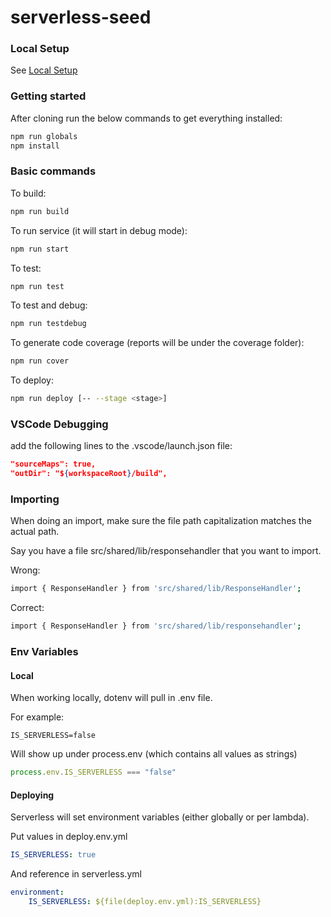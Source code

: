 # serverless-seed

### Local Setup

See [Local Setup](https://github.com/gastate/serverless-seed/wiki/Local-Setup)

### Getting started

After cloning run the below commands to get everything installed:

```sh
npm run globals
npm install
```

### Basic commands

To build:

```sh
npm run build
```

To run service (it will start in debug mode):

```sh
npm run start
```

To test:

```sh
npm run test
```

To test and debug:

```sh
npm run testdebug
```

To generate code coverage (reports will be under the coverage folder):

```sh
npm run cover
```

To deploy:

```sh
npm run deploy [-- --stage <stage>]
```

### VSCode Debugging

add the following lines to the .vscode/launch.json file:

```json
"sourceMaps": true,
"outDir": "${workspaceRoot}/build",
```

### Importing
When doing an import, make sure the file path capitalization matches the actual path.

Say you have a file src/shared/lib/responsehandler that you want to import.

Wrong:

```sh
import { ResponseHandler } from 'src/shared/lib/ResponseHandler';
```

Correct:

```sh
import { ResponseHandler } from 'src/shared/lib/responsehandler';
```

### Env Variables

#### Local

When working locally, dotenv will pull in .env file.

For example:

```
IS_SERVERLESS=false
```

Will show up under process.env (which contains all values as strings)

```js
process.env.IS_SERVERLESS === "false"
```

#### Deploying

Serverless will set environment variables (either globally or per lambda).

Put values in deploy.env.yml

```yml
IS_SERVERLESS: true
```

And reference in serverless.yml

```yml
environment:
    IS_SERVERLESS: ${file(deploy.env.yml):IS_SERVERLESS}
```